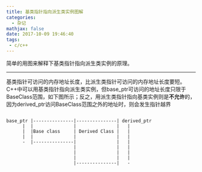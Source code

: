 ```yaml
---
title: 基类指针指向派生类实例图解
categories:
  - 杂记
mathjax: false
date: 2017-10-09 19:46:40
tags:
 - c/c++
---
```


简单的用图来解释下基类指针指向派生类实例的原理。

<!-- more -->

---

基类指针可访问的内存地址长度，比派生类指针可访问的内存地址长度要短。
C++中可以用基类指针指向派生类实例，但base_ptr可访问的地址长度只限于BaseClass范围，如下图所示；反之，用派生类指针指向基类实例则是**不允许**的，因为derived_ptr访问BaseClass范围之外的地址时，则会发生指针越界

```text

base_ptr |---------------|---------------| derived_ptr
      |  |               |               |   |
      |  |Base class     | Derived Class |   |
      |  |               |               |   |
      -  |---------------|               |   |
                         |               |   |
                         |               |   |
                         |               |   |
                         |---------------|   -

```
